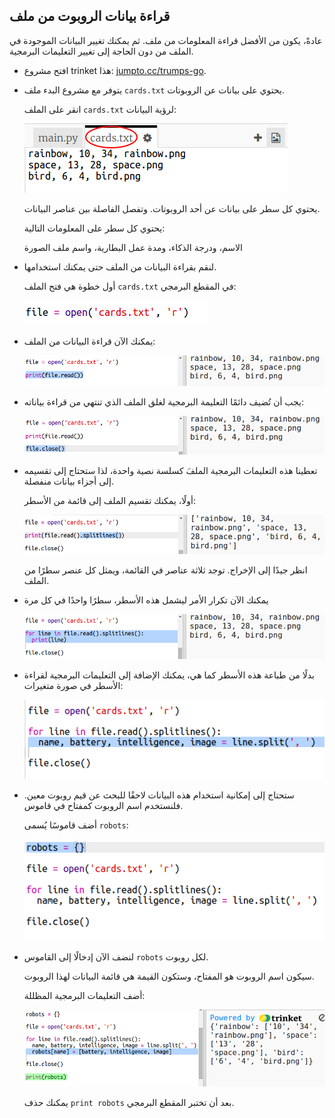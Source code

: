 ## قراءة بيانات الروبوت من ملف

عادةً، يكون من الأفضل قراءة المعلومات من ملف. ثم يمكنك تغيير البيانات الموجودة في الملف من دون الحاجة إلى تغيير التعليمات البرمجية. 



+ افتح مشروع trinket هذا: <a href="http://jumpto.cc/trumps-go" target="_blank">jumpto.cc/trumps-go</a>. 

+ يتوفر مع مشروع البدء ملف `cards.txt` يحتوي على بيانات عن الروبوتات. 

  انقر على الملف `cards.txt` لرؤية البيانات:

  ![screenshot](images/robotrumps-cards.png)

  يحتوي كل سطر على بيانات عن أحد الروبوتات. وتفصل الفاصلة بين عناصر البيانات. 

  يحتوي كل سطر على المعلومات التالية:

  الاسم، ودرجة الذكاء، ومدة عمل البطارية، واسم ملف الصورة


+ لنقم بقراءة البيانات من الملف حتى يمكنك استخدامها. 

  أول خطوة هي فتح الملف `cards.txt` في المقطع البرمجي:
  
  ![screenshot](images/robotrumps-open.png)
  
+ يمكنك الآن قراءة البيانات من الملف:

  ![screenshot](images/robotrumps-read.png)
  
+ يجب أن تُضيف دائمًا التعليمة البرمجية لغلق الملف الذي تنتهي من قراءة بياناته:

  ![screenshot](images/robotrumps-close.png)

+ تعطينا هذه التعليمات البرمجية الملفَ كسلسة نصية واحدة، لذا ستحتاج إلى تقسيمه إلى أجزاء بيانات منفصلة. 

  أولًا، يمكنك تقسيم الملف إلى قائمة من الأسطر:

  ![screenshot](images/robotrumps-lines.png)
  
  انظر جيدًا إلى الإخراج. توجد ثلاثة عناصر في القائمة، ويمثل كل عنصر سطرًا من الملف. 
  
+ يمكنك الآن تكرار الأمر ليشمل هذه الأسطر، سطرًا واحدًا في كل مرة

  ![screenshot](images/robotrumps-loop.png)
  
+ بدلًا من طباعة هذه الأسطر كما هي، يمكنك الإضافة إلى التعليمات البرمجية لقراءة الأسطر في صورة متغيرات:

  ![screenshot](images/robotrumps-variables.png)
  
+ ستحتاج إلى إمكانية استخدام هذه البيانات لاحقًا للبحث عن قيم روبوت معين. فلنستخدم اسم الروبوت كمفتاح في قاموس. 

  أضف قاموسًا يُسمى `robots`:

  ![screenshot](images/robotrumps-dict.png)
  
+ لنضف الآن إدخالًا إلى القاموس `robots` لكل روبوت. 

  سيكون اسم الروبوت هو المفتاح، وستكون القيمة هي قائمة البيانات لهذا الروبوت. 

  أضف التعليمات البرمجية المظللة:
 
  ![screenshot](images/robotrumps-data.png)
  
  يمكنك حذف `print robots` بعد أن تختبر المقطع البرمجي. 


